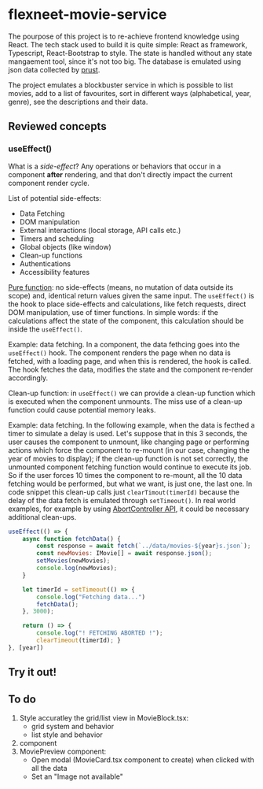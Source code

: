 # flexneet-movie-service

The pourpose of this project is to re-achieve frontend knowledge using React. The tech stack used to build it is quite simple: React as framework, Typescript, React-Bootstrap to style. The state is handled without any state mangaement tool, since it's not too big. The database is emulated using json data collected by [prust](https://github.com/prust/wikipedia-movie-data).

The project emulates a blockbuster service in which is possible to list movies, add to a list of favourites, sort in different ways (alphabetical, year, genre), see the descriptions and their data.

## Reviewed concepts
### useEffect()
What is a _side-effect_? Any operations or behaviors that occur in a component **after** rendering, and that don't directly impact the current component render cycle.

List of potential side-effects:
- Data Fetching
- DOM manipulation
- External interactions (local storage, API calls etc.)
- Timers and scheduling
- Global objects (like window)
- Clean-up functions
- Authentications
- Accessibility features

[Pure function](https://en.wikipedia.org/wiki/Pure_function): no side-effects (means, no mutation of data outside its scope) and, identical return values given the same input. The `useEffect()` is the hook to place side-effects and calculations, like fetch requests, direct DOM manipulation, use of timer functions.
In simple words: if the calculations affect the state of the component, this calculation should be inside the `useEffect()`.

Example: data fetching.
In a component, the data fethcing goes into the `useEffect()` hook. The component renders the page when no data is fetched, with a loading page, and when this is rendered, the hook is called. The hook fetches the data, modifies the state and the component re-render accordingly.

Clean-up function: in `useEffect()` we can provide a clean-up function which is executed when the component unmounts. The miss use of a clean-up function could cause potential memory leaks.

Example: data fetching.
In the following example, when the data is fecthed a timer to simulate a delay is used. Let's suppose that in this 3 seconds, the user causes the component to unmount, like changing page or performing actions which force the component to re-mount (in our case, changing the year of movies to display); if the clean-up function is not set correctly, the unmounted component fetching function would continue to execute its job. So if the user forces 10 times the component to re-mount, all the 10 data fetching would be performed, but what we want, is just one, the last one. In code snippet this clean-up calls just `clearTimout(timerId)` because the delay of the data fetch is emulated through `setTimeout()`. In real world examples, for example by using [AbortController API](https://developer.mozilla.org/en-US/docs/Web/API/AbortController), it could be necessary additional clean-ups.
```js
useEffect(() => {
	async function fetchData() {
		const response = await fetch(`../data/movies-${year}s.json`);
		const newMovies: IMovie[] = await response.json();
		setMovies(newMovies);
		console.log(newMovies);
	}

	let timerId = setTimeout(() => {
		console.log("Fetching data...")
		fetchData();
	}, 3000);

	return () => {
		console.log("! FETCHING ABORTED !");
		clearTimeout(timerId); }
}, [year])
```

## Try it out!

## To do
1) Style accuratley the grid/list view in MovieBlock.tsx:
	- grid system and behavior
	- list style and behavior
2) <MyList /> component
3) MoviePreview component:
	- Open modal (MovieCard.tsx component to create) when clicked with all the data
	- Set an "Image not available"
